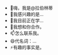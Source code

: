 - 👋嗨，我是@拉伯林蒂
- 👀我感兴趣的是...
- 🌱我目前正在学...
- 💞️我想和你合作。
- 📫怎么联系我。
- 😄代名词：…
- ⚡有趣的事实是。

<!---
拉·布里恩蒂/拉·布里恩蒂是一个✨特殊的✨存储库，因为它的'阅读全文此文件）出现在您的GitHub配置文件上。
您可以单击预览链接查看所做的更改。
--->
